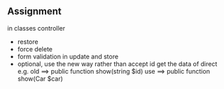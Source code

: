 
## Assignment

in classes controller

- restore
- force delete
- form validation in update and store
- optional, use the new way rather than accept id get the data of direct
	e.g. old ==> public function show(string $id)
	     use ==> public function show(Car $car)	 
